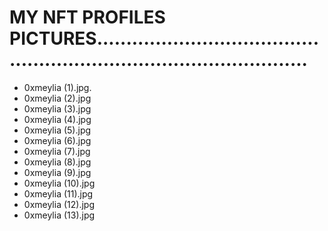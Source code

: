 # MY NFT PROFILES PICTURES.........................................................................................
- 0xmeylia (1).jpg.
- 0xmeylia (2).jpg
- 0xmeylia (3).jpg
- 0xmeylia (4).jpg
- 0xmeylia (5).jpg
- 0xmeylia (6).jpg
- 0xmeylia (7).jpg
- 0xmeylia (8).jpg
- 0xmeylia (9).jpg
- 0xmeylia (10).jpg
- 0xmeylia (11).jpg
- 0xmeylia (12).jpg
- 0xmeylia (13).jpg
